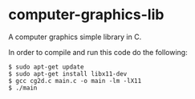 # computer-graphics-lib
A computer graphics simple library in C.

In order to compile and run this code do the following:

``` 
$ sudo apt-get update
$ sudo apt-get install libx11-dev
$ gcc cg2d.c main.c -o main -lm -lX11
$ ./main
```